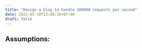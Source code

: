```yaml
---
title: "Design a blog to handle 100000 requests per second"
date: 2022-05-10T13:08:18+07:00
draft: false
---
```



## Assumptions: